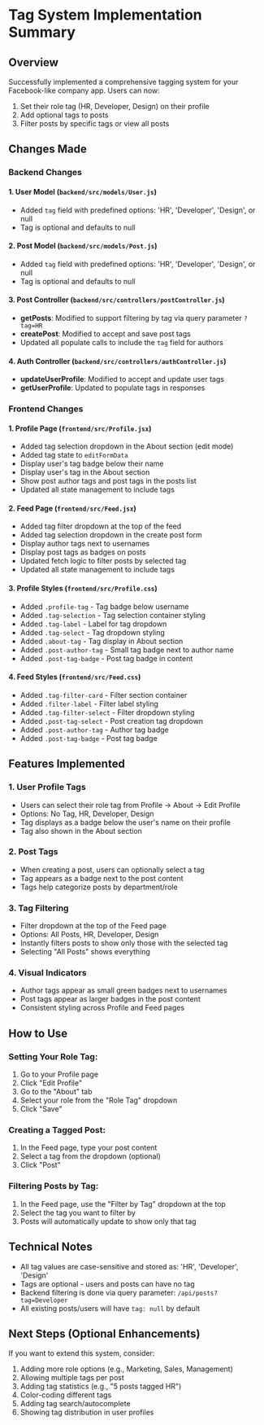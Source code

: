 # Tag System Implementation Summary

## Overview
Successfully implemented a comprehensive tagging system for your Facebook-like company app. Users can now:
1. Set their role tag (HR, Developer, Design) on their profile
2. Add optional tags to posts
3. Filter posts by specific tags or view all posts

## Changes Made

### Backend Changes

#### 1. User Model (`backend/src/models/User.js`)
- Added `tag` field with predefined options: 'HR', 'Developer', 'Design', or null
- Tag is optional and defaults to null

#### 2. Post Model (`backend/src/models/Post.js`)
- Added `tag` field with predefined options: 'HR', 'Developer', 'Design', or null
- Tag is optional and defaults to null

#### 3. Post Controller (`backend/src/controllers/postController.js`)
- **getPosts**: Modified to support filtering by tag via query parameter `?tag=HR`
- **createPost**: Modified to accept and save post tags
- Updated all populate calls to include the `tag` field for authors

#### 4. Auth Controller (`backend/src/controllers/authController.js`)
- **updateUserProfile**: Modified to accept and update user tags
- **getUserProfile**: Updated to populate tags in responses

### Frontend Changes

#### 1. Profile Page (`frontend/src/Profile.jsx`)
- Added tag selection dropdown in the About section (edit mode)
- Added tag state to `editFormData`
- Display user's tag badge below their name
- Display user's tag in the About section
- Show post author tags and post tags in the posts list
- Updated all state management to include tags

#### 2. Feed Page (`frontend/src/Feed.jsx`)
- Added tag filter dropdown at the top of the feed
- Added tag selection dropdown in the create post form
- Display author tags next to usernames
- Display post tags as badges on posts
- Updated fetch logic to filter posts by selected tag
- Updated all state management to include tags

#### 3. Profile Styles (`frontend/src/Profile.css`)
- Added `.profile-tag` - Tag badge below username
- Added `.tag-selection` - Tag selection container styling
- Added `.tag-label` - Label for tag dropdown
- Added `.tag-select` - Tag dropdown styling
- Added `.about-tag` - Tag display in About section
- Added `.post-author-tag` - Small tag badge next to author name
- Added `.post-tag-badge` - Post tag badge in content

#### 4. Feed Styles (`frontend/src/Feed.css`)
- Added `.tag-filter-card` - Filter section container
- Added `.filter-label` - Filter label styling
- Added `.tag-filter-select` - Filter dropdown styling
- Added `.post-tag-select` - Post creation tag dropdown
- Added `.post-author-tag` - Author tag badge
- Added `.post-tag-badge` - Post tag badge

## Features Implemented

### 1. User Profile Tags
- Users can select their role tag from Profile → About → Edit Profile
- Options: No Tag, HR, Developer, Design
- Tag displays as a badge below the user's name on their profile
- Tag also shown in the About section

### 2. Post Tags
- When creating a post, users can optionally select a tag
- Tag appears as a badge next to the post content
- Tags help categorize posts by department/role

### 3. Tag Filtering
- Filter dropdown at the top of the Feed page
- Options: All Posts, HR, Developer, Design
- Instantly filters posts to show only those with the selected tag
- Selecting "All Posts" shows everything

### 4. Visual Indicators
- Author tags appear as small green badges next to usernames
- Post tags appear as larger badges in the post content
- Consistent styling across Profile and Feed pages

## How to Use

### Setting Your Role Tag:
1. Go to your Profile page
2. Click "Edit Profile"
3. Go to the "About" tab
4. Select your role from the "Role Tag" dropdown
5. Click "Save"

### Creating a Tagged Post:
1. In the Feed page, type your post content
2. Select a tag from the dropdown (optional)
3. Click "Post"

### Filtering Posts by Tag:
1. In the Feed page, use the "Filter by Tag" dropdown at the top
2. Select the tag you want to filter by
3. Posts will automatically update to show only that tag

## Technical Notes

- All tag values are case-sensitive and stored as: 'HR', 'Developer', 'Design'
- Tags are optional - users and posts can have no tag
- Backend filtering is done via query parameter: `/api/posts?tag=Developer`
- All existing posts/users will have `tag: null` by default

## Next Steps (Optional Enhancements)

If you want to extend this system, consider:
1. Adding more role options (e.g., Marketing, Sales, Management)
2. Allowing multiple tags per post
3. Adding tag statistics (e.g., "5 posts tagged HR")
4. Color-coding different tags
5. Adding tag search/autocomplete
6. Showing tag distribution in user profiles
